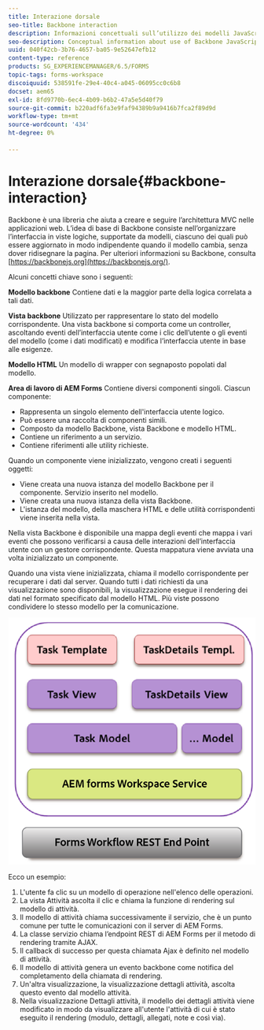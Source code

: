 ```yaml
---
title: Interazione dorsale
seo-title: Backbone interaction
description: Informazioni concettuali sull’utilizzo dei modelli JavaScript per backbone nell’area di lavoro di AEM Forms.
seo-description: Conceptual information about use of Backbone JavaScript models in AEM Forms workspace.
uuid: 040f42cb-3b76-4657-ba05-9e52647efb12
content-type: reference
products: SG_EXPERIENCEMANAGER/6.5/FORMS
topic-tags: forms-workspace
discoiquuid: 538591fe-29e4-40c4-a045-06095cc0c6b8
docset: aem65
exl-id: 8fd9770b-6ec4-4b09-b6b2-47a5e5d40f79
source-git-commit: b220adf6fa3e9faf94389b9a9416b7fca2f89d9d
workflow-type: tm+mt
source-wordcount: '434'
ht-degree: 0%

---
```


# Interazione dorsale{#backbone-interaction}

Backbone è una libreria che aiuta a creare e seguire l’architettura MVC nelle applicazioni web. L’idea di base di Backbone consiste nell’organizzare l’interfaccia in viste logiche, supportate da modelli, ciascuno dei quali può essere aggiornato in modo indipendente quando il modello cambia, senza dover ridisegnare la pagina. Per ulteriori informazioni su Backbone, consulta [https://backbonejs.org](https://backbonejs.org/).

Alcuni concetti chiave sono i seguenti:

**Modello backbone** Contiene dati e la maggior parte della logica correlata a tali dati.

**Vista backbone** Utilizzato per rappresentare lo stato del modello corrispondente. Una vista backbone si comporta come un controller, ascoltando eventi dell’interfaccia utente come i clic dell’utente o gli eventi del modello (come i dati modificati) e modifica l’interfaccia utente in base alle esigenze.

**Modello HTML** Un modello di wrapper con segnaposto popolati dal modello.

**Area di lavoro di AEM Forms** Contiene diversi componenti singoli. Ciascun componente:

* Rappresenta un singolo elemento dell&#39;interfaccia utente logico.
* Può essere una raccolta di componenti simili.
* Composto da modello Backbone, vista Backbone e modello HTML.
* Contiene un riferimento a un servizio.
* Contiene riferimenti alle utility richieste.

Quando un componente viene inizializzato, vengono creati i seguenti oggetti:

* Viene creata una nuova istanza del modello Backbone per il componente. Servizio inserito nel modello.
* Viene creata una nuova istanza della vista Backbone.
* L&#39;istanza del modello, della maschera HTML e delle utilità corrispondenti viene inserita nella vista.

Nella vista Backbone è disponibile una mappa degli eventi che mappa i vari eventi che possono verificarsi a causa delle interazioni dell’interfaccia utente con un gestore corrispondente. Questa mappatura viene avviata una volta inizializzato un componente.

Quando una vista viene inizializzata, chiama il modello corrispondente per recuperare i dati dal server. Quando tutti i dati richiesti da una visualizzazione sono disponibili, la visualizzazione esegue il rendering dei dati nel formato specificato dal modello HTML. Più viste possono condividere lo stesso modello per la comunicazione.

![](do-not-localize/aem_forms_workflow.png)

Ecco un esempio:

1. L&#39;utente fa clic su un modello di operazione nell&#39;elenco delle operazioni.
1. La vista Attività ascolta il clic e chiama la funzione di rendering sul modello di attività.
1. Il modello di attività chiama successivamente il servizio, che è un punto comune per tutte le comunicazioni con il server di AEM Forms.
1. La classe servizio chiama l’endpoint REST di AEM Forms per il metodo di rendering tramite AJAX.
1. Il callback di successo per questa chiamata Ajax è definito nel modello di attività.
1. Il modello di attività genera un evento backbone come notifica del completamento della chiamata di rendering.
1. Un&#39;altra visualizzazione, la visualizzazione dettagli attività, ascolta questo evento dal modello attività.
1. Nella visualizzazione Dettagli attività, il modello dei dettagli attività viene modificato in modo da visualizzare all&#39;utente l&#39;attività di cui è stato eseguito il rendering (modulo, dettagli, allegati, note e così via).

